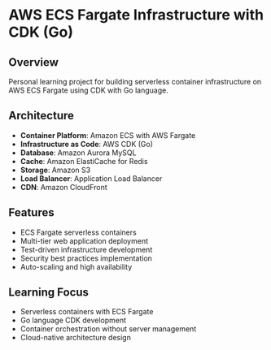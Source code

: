 # AWS ECS Fargate Infrastructure with CDK (Go)

## Overview
Personal learning project for building serverless container infrastructure on AWS ECS Fargate using CDK with Go language.

## Architecture
- **Container Platform**: Amazon ECS with AWS Fargate
- **Infrastructure as Code**: AWS CDK (Go)
- **Database**: Amazon Aurora MySQL
- **Cache**: Amazon ElastiCache for Redis
- **Storage**: Amazon S3
- **Load Balancer**: Application Load Balancer
- **CDN**: Amazon CloudFront

## Features
- ECS Fargate serverless containers
- Multi-tier web application deployment
- Test-driven infrastructure development
- Security best practices implementation
- Auto-scaling and high availability

## Learning Focus
- Serverless containers with ECS Fargate
- Go language CDK development
- Container orchestration without server management
- Cloud-native architecture design